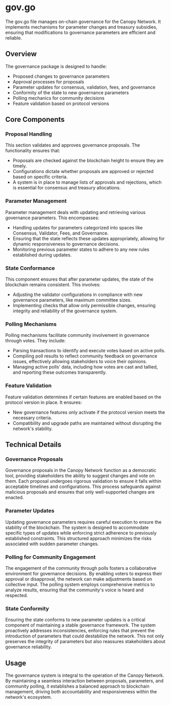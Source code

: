 # gov.go

The gov.go file manages on-chain governance for the Canopy Network. It implements mechanisms for parameter changes and treasury subsidies, ensuring that modifications to governance parameters are efficient and reliable.

## Overview

The governance package is designed to handle:
- Proposed changes to governance parameters
- Approval processes for proposals
- Parameter updates for consensus, validation, fees, and governance
- Conformity of the state to new governance parameters
- Polling mechanics for community decisions
- Feature validation based on protocol versions

## Core Components

### Proposal Handling

This section validates and approves governance proposals. The functionality ensures that:
- Proposals are checked against the blockchain height to ensure they are timely.
- Configurations dictate whether proposals are approved or rejected based on specific criteria.
- A system is in place to manage lists of approvals and rejections, which is essential for consensus and treasury allocations.

### Parameter Management

Parameter management deals with updating and retrieving various governance parameters. This encompasses:
- Handling updates for parameters categorized into spaces like Consensus, Validator, Fees, and Governance.
- Ensuring that the state reflects these updates appropriately, allowing for dynamic responsiveness to governance decisions.
- Monitoring previous parameter states to adhere to any new rules established during updates.

### State Conformance

This component ensures that after parameter updates, the state of the blockchain remains consistent. This involves:
- Adjusting the validator configurations in compliance with new governance parameters, like maximum committee sizes.
- Implementing checks that allow only permissible changes, ensuring integrity and reliability of the governance system.

### Polling Mechanisms

Polling mechanisms facilitate community involvement in governance through votes. They include:
- Parsing transactions to identify and execute votes based on active polls.
- Compiling poll results to reflect community feedback on governance issues, effectively allowing stakeholders to voice their opinions.
- Managing active polls' data, including how votes are cast and tallied, and reporting these outcomes transparently.

### Feature Validation

Feature validation determines if certain features are enabled based on the protocol version in place. It ensures:
- New governance features only activate if the protocol version meets the necessary criteria.
- Compatibility and upgrade paths are maintained without disrupting the network's stability.

## Technical Details

### Governance Proposals

Governance proposals in the Canopy Network function as a democratic tool, providing stakeholders the ability to suggest changes and vote on them. Each proposal undergoes rigorous validation to ensure it falls within acceptable timelines and configurations. This process safeguards against malicious proposals and ensures that only well-supported changes are enacted.

### Parameter Updates

Updating governance parameters requires careful execution to ensure the stability of the blockchain. The system is designed to accommodate specific types of updates while enforcing strict adherence to previously established constraints. This structured approach minimizes the risks associated with sudden parameter changes.

### Polling for Community Engagement

The engagement of the community through polls fosters a collaborative environment for governance decisions. By enabling voters to express their approval or disapproval, the network can make adjustments based on collective input. The polling system employs comprehensive metrics to analyze results, ensuring that the community's voice is heard and respected.

### State Conformity

Ensuring the state conforms to new parameter updates is a critical component of maintaining a stable governance framework. The system proactively addresses inconsistencies, enforcing rules that prevent the introduction of parameters that could destabilize the network. This not only preserves the integrity of parameters but also reassures stakeholders about governance reliability.

## Usage

The governance system is integral to the operation of the Canopy Network. By maintaining a seamless interaction between proposals, parameters, and community polling, it establishes a balanced approach to blockchain management, driving both accountability and responsiveness within the network's ecosystem.

